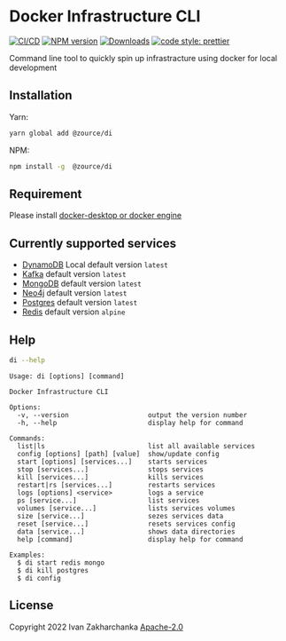 # Docker Infrastructure CLI

[![CI/CD][github-image]][github-url]
[![NPM version][npm-image]][npm-url]
[![Downloads][downloads-image]][npm-url]
[![code style: prettier][prettier-image]][prettier-url]

Command line tool to quickly spin up infrastracture using docker for local development

## Installation

Yarn:

```bash
yarn global add @zource/di
```

NPM:

```bash
npm install -g  @zource/di
```

## Requirement

Please install [docker-desktop or docker engine](https://docs.docker.com/get-docker/)

## Currently supported services

- [DynamoDB](https://hub.docker.com/r/amazon/dynamodb-local) Local default version `latest`
- [Kafka](https://hub.docker.com/r/confluentinc/cp-kafka) default version `latest`
- [MongoDB](https://hub.docker.com/_/mongo) default version `latest`
- [Neo4j](https://hub.docker.com/_/neo4j) default version `latest`
- [Postgres](https://hub.docker.com/_/postgres) default version `latest`
- [Redis](https://hub.docker.com/_/redis) default version `alpine`

## Help

```bash
di --help
```

```
Usage: di [options] [command]

Docker Infrastructure CLI

Options:
  -v, --version                    output the version number
  -h, --help                       display help for command

Commands:
  list|ls                          list all available services
  config [options] [path] [value]  show/update config
  start [options] [services...]    starts services
  stop [services...]               stops services
  kill [services...]               kills services
  restart|rs [services...]         restarts services
  logs [options] <service>         logs a service
  ps [service...]                  list services
  volumes [service...]             lists services volumes
  size [service...]                sezes services data
  reset [service...]               resets services config
  data [service...]                shows data directories
  help [command]                   display help for command

Examples:
  $ di start redis mongo
  $ di kill postgres
  $ di config
```

## License

Copyright 2022 Ivan Zakharchanka [Apache-2.0](http://www.apache.org/licenses/LICENSE-2.0)

[npm-url]: https://www.npmjs.com/package/@zource/di
[downloads-image]: https://img.shields.io/npm/dw/@zource/di.svg?maxAge=43200
[npm-image]: https://img.shields.io/npm/v/@zource/di.svg?maxAge=43200
[github-url]: https://github.com/zource-dev/di/actions/workflows/build.yml
[github-image]: https://github.com/zource-dev/di/actions/workflows/build.yml/badge.svg
[prettier-url]: https://github.com/prettier/prettier
[prettier-image]: https://img.shields.io/badge/code_style-prettier-ff69b4.svg?style=flat-square
[codecov-url]: https://codecov.io/gh/zource-dev/di
[codecov-image]: https://codecov.io/gh/zource-dev/di/branch/master/graph/badge.svg?token=JZ8QCGH6PI
[codeclimate-url]: https://codeclimate.com/github/zource-dev/di/maintainability
[codeclimate-image]: https://api.codeclimate.com/v1/badges/0ba20f27f6db2b0fec8c/maintainability
[snyk-url]: https://snyk.io/test/npm/@zource-dev/di/latest
[snyk-image]: https://img.shields.io/snyk/vulnerabilities/github/zource-dev/di.svg?maxAge=43200

